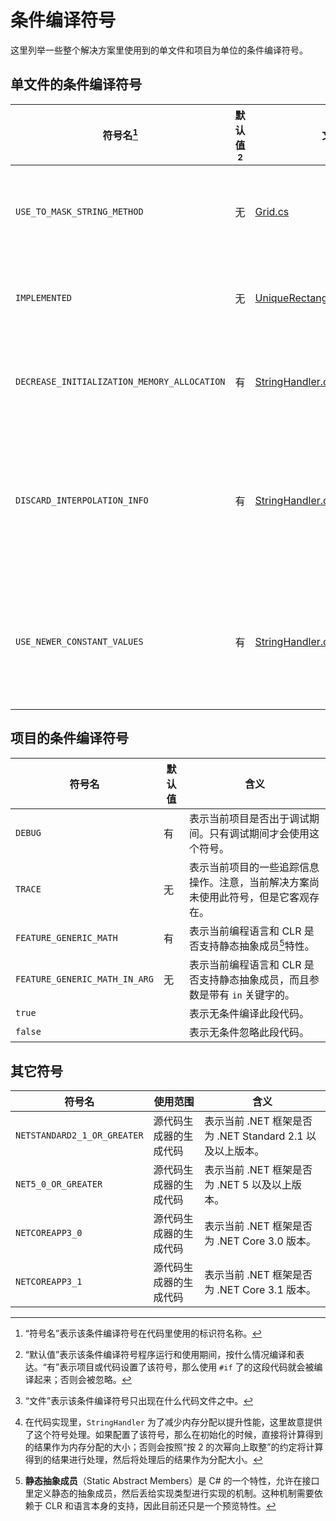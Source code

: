 # 条件编译符号

这里列举一些整个解决方案里使用到的单文件和项目为单位的条件编译符号。

## 单文件的条件编译符号

| 符号名[^1]                                  | 默认值[^2] | 文件[^3]                                                     | 含义                                                         |
| ------------------------------------------- | ---------- | ------------------------------------------------------------ | ------------------------------------------------------------ |
| `USE_TO_MASK_STRING_METHOD`                 | 无         | [Grid.cs](https://github.com/SunnieShine/Sudoku/blob/main/src/Sudoku.Core/Collections/Grid.cs) | 表示 `Grid` 数据结构是否以底层掩码表作为输出文字显示在调试工具上。 |
| `IMPLEMENTED`                               | 无         | [UniqueRectangleStepSearcher.cs](https://github.com/SunnieShine/Sudoku/blob/main/src/Sudoku.Solving/Solving/Manual/Searchers/DeadlyPatterns/Rectangles/UniqueRectangleStepSearcher.cs) | 表示唯一矩形技巧搜索器是否实现当前技巧的子类型的搜寻功能。   |
| `DECREASE_INITIALIZATION_MEMORY_ALLOCATION` | 有         | [StringHandler.cs](https://github.com/SunnieShine/Sudoku/blob/main/src/System/Text/StringHandler.cs) | 表示 `StringHandler` 字符串拼接器对象是否在初始化的时候减少内存分配。[^4] |
| `DISCARD_INTERPOLATION_INFO`                | 有         | [StringHandler.cs](https://github.com/SunnieShine/Sudoku/blob/main/src/System/Text/StringHandler.cs) | 表示 `StringHandler` 字符串拼接器对象是否在初始化的时候，忽略掉基本初始化信息（比如字符串内插元素数量以及总长度）。 |
| `USE_NEWER_CONSTANT_VALUES`                 | 有         | [StringHandler.cs](https://github.com/SunnieShine/Sudoku/blob/main/src/System/Text/StringHandler.cs) | 表示 `StringHandler` 字符串拼接器对象假设内插字符串只有 8 个内插部分（如果不设置此符号的话，则是 11）。 |

## 项目的条件编译符号

| 符号名                        | 默认值 | 含义                                                         |
| ----------------------------- | ------ | ------------------------------------------------------------ |
| `DEBUG`                       | 有     | 表示当前项目是否出于调试期间。只有调试期间才会使用这个符号。 |
| `TRACE`                       | 无     | 表示当前项目的一些追踪信息操作。注意，当前解决方案尚未使用此符号，但是它客观存在。 |
| `FEATURE_GENERIC_MATH`        | 有     | 表示当前编程语言和 CLR 是否支持静态抽象成员[^5]特性。        |
| `FEATURE_GENERIC_MATH_IN_ARG` | 无     | 表示当前编程语言和 CLR 是否支持静态抽象成员，而且参数是带有 `in` 关键字的。 |
| `true`                        |        | 表示无条件编译此段代码。                                     |
| `false`                       |        | 表示无条件忽略此段代码。                                     |

## 其它符号

| 符号名                      | 使用范围               | 含义                                                      |
| --------------------------- | ---------------------- | --------------------------------------------------------- |
| `NETSTANDARD2_1_OR_GREATER` | 源代码生成器的生成代码 | 表示当前 .NET 框架是否为 .NET Standard 2.1 以及以上版本。 |
| `NET5_0_OR_GREATER`         | 源代码生成器的生成代码 | 表示当前 .NET 框架是否为 .NET 5 以及以上版本。            |
| `NETCOREAPP3_0`             | 源代码生成器的生成代码 | 表示当前 .NET 框架是否为 .NET Core 3.0 版本。             |
| `NETCOREAPP3_1`             | 源代码生成器的生成代码 | 表示当前 .NET 框架是否为 .NET Core 3.1 版本。             |

[^1]: “符号名”表示该条件编译符号在代码里使用的标识符名称。
[^2]: “默认值”表示该条件编译符号程序运行和使用期间，按什么情况编译和表达。“有”表示项目或代码设置了该符号，那么使用 `#if` 了的这段代码就会被编译起来；否则会被忽略。
[^3]: “文件”表示该条件编译符号只出现在什么代码文件之中。
[^4]: 在代码实现里，`StringHandler` 为了减少内存分配以提升性能，这里故意提供了这个符号处理。如果配置了该符号，那么在初始化的时候，直接将计算得到的结果作为内存分配的大小；否则会按照“按 2 的次幂向上取整”的约定将计算得到的结果进行处理，然后将处理后的结果作为分配大小。

[^5]: **静态抽象成员**（Static Abstract Members）是 C# 的一个特性，允许在接口里定义静态的抽象成员，然后丢给实现类型进行实现的机制。这种机制需要依赖于 CLR 和语言本身的支持，因此目前还只是一个预览特性。
